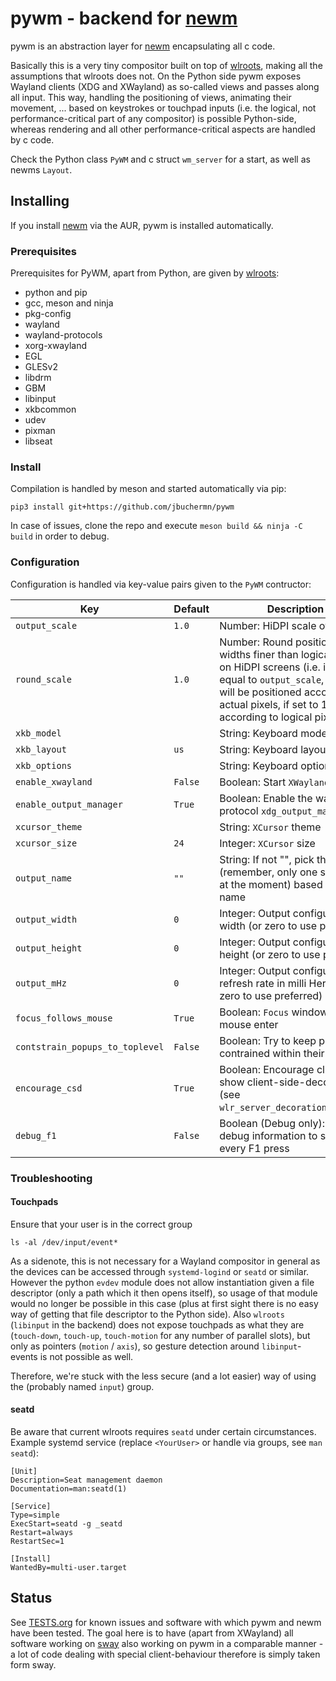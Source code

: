 # pywm - backend for [newm](https://github.com/jbuchermn/newm)

pywm is an abstraction layer for [newm](https://github.com/jbuchermn/newm) encapsulating all c code.

Basically this is a very tiny compositor built on top of [wlroots](https://github.com/swaywm/wlroots), making all the assumptions that wlroots does not. On the Python side pywm exposes Wayland clients (XDG and XWayland) as so-called views and passes along all input. This way, handling the positioning of views, animating their movement, ... based on keystrokes or touchpad inputs (i.e. the logical, not performance-critical part of any compositor) is possible Python-side, whereas rendering and all other performance-critical aspects are handled by c code.

Check the Python class `PyWM` and c struct `wm_server` for a start, as well as newms `Layout`. 


## Installing

If you install [newm](https://github.com/jbuchermn/newm) via the AUR, pywm is installed automatically.

### Prerequisites

Prerequisites for PyWM, apart from Python, are given by [wlroots](https://github.com/swaywm/wlroots):

* python and pip
* gcc, meson and ninja
* pkg-config
* wayland
* wayland-protocols
* xorg-xwayland
* EGL
* GLESv2
* libdrm
* GBM
* libinput
* xkbcommon
* udev
* pixman
* libseat

### Install

Compilation is handled by meson and started automatically via pip:

```
pip3 install git+https://github.com/jbuchermn/pywm
```

In case of issues, clone the repo and execute `meson build && ninja -C build` in order to debug.

### Configuration

Configuration is handled via key-value pairs given to the `PyWM` contructor:

| Key                             | Default | Description                                                                                                                                                                                                         |
|---------------------------------|---------|---------------------------------------------------------------------------------------------------------------------------------------------------------------------------------------------------------------------|
| `output_scale`                  | `1.0`   | Number: HiDPI scale of output                                                                                                                                                                                       |
| `round_scale`                   | `1.0`   | Number: Round positions and widths finer than logical pixels on HiDPI screens (i.e. if set equal to `output_scale`, windows will be positioned according to actual pixels, if set to 1 according to logical pixels) |
| `xkb_model`                     |         | String: Keyboard model (`xkb`)                                                                                                                                                                                      |
| `xkb_layout`                    | `us`    | String: Keyboard layout (`xkb`)                                                                                                                                                                                     |
| `xkb_options`                   |         | String: Keyboard options (`xkb`)                                                                                                                                                                                    |
| `enable_xwayland`               | `False` | Boolean: Start `XWayland`                                                                                                                                                                                           |
| `enable_output_manager`         | `True`  | Boolean: Enable the wayland protocol `xdg_output_manager_v1`                                                                                                                                                        |
| `xcursor_theme`                 |         | String: `XCursor` theme                                                                                                                                                                                             |
| `xcursor_size`                  | `24`    | Integer: `XCursor` size                                                                                                                                                                                             |
| `output_name`                   | `""`    | String: If not "", pick the output (remember, only one supported at the moment) based on its name                                                                                                                   |
| `output_width`                  | `0`     | Integer: Output configuration, width (or zero to use preferred)                                                                                                                                                     |
| `output_height`                 | `0`     | Integer: Output configuration, height (or zero to use preferred)                                                                                                                                                    |
| `output_mHz`                    | `0`     | Integer: Output configuration, refresh rate in milli Hertz (or zero to use preferred)                                                                                                                               |
| `focus_follows_mouse`           | `True`  | Boolean: `Focus` window upon mouse enter                                                                                                                                                                            |
| `contstrain_popups_to_toplevel` | `False` | Boolean: Try to keep popups contrained within their window                                                                                                                                                          |
| `encourage_csd`                 | `True`  | Boolean: Encourage clients to show client-side-decorations (see `wlr_server_decoration_manager`)                                                                                                                    |
| `debug_f1`                      | `False` | Boolean (Debug only): Output debug information to stdout on every F1 press                                                                                                                                          |


### Troubleshooting

#### Touchpads

Ensure that your user is in the correct group

```
ls -al /dev/input/event*
```

As a sidenote, this is not necessary for a Wayland compositor in general as the devices can be accessed through `systemd-logind` or `seatd` or similar.
However the python `evdev` module does not allow instantiation given a file descriptor (only a path which it then opens itself),
so usage of that module would no longer be possible in this case (plus at first sight there is no easy way of getting that file descriptor to the 
Python side). Also `wlroots` (`libinput` in the backend) does not expose touchpads as what they are (`touch-down`, `touch-up`, `touch-motion` for any
number of parallel slots), but only as pointers (`motion` / `axis`), so gesture detection around `libinput`-events is not possible as well.

Therefore, we're stuck with the less secure (and a lot easier) way of using the (probably named `input`) group.

#### seatd

Be aware that current wlroots requires `seatd` under certain circumstances. Example systemd service (replace `<YourUser>` or handle via groups, see `man seatd`):

```
[Unit]
Description=Seat management daemon
Documentation=man:seatd(1)

[Service]
Type=simple
ExecStart=seatd -g _seatd
Restart=always
RestartSec=1

[Install]
WantedBy=multi-user.target
```



## Status

See [TESTS.org](TESTS.org) for known issues and software with which pywm and newm have been tested. The goal here is to have (apart from XWayland) all software working on [sway](https://github.com/swaywm/sway) also working on pywm in a comparable manner - a lot of code dealing with special client-behaviour therefore is simply taken form sway.


